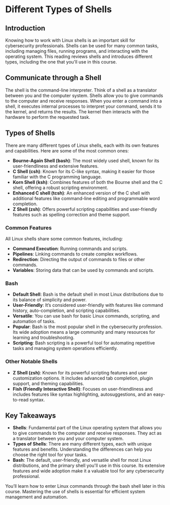 # Different Types of Shells

## Introduction
Knowing how to work with Linux shells is an important skill for cybersecurity professionals. Shells can be used for many common tasks, including managing files, running programs, and interacting with the operating system. This reading reviews shells and introduces different types, including the one that you'll use in this course.

## Communicate through a Shell
The shell is the command-line interpreter. Think of a shell as a translator between you and the computer system. Shells allow you to give commands to the computer and receive responses. When you enter a command into a shell, it executes internal processes to interpret your command, sends it to the kernel, and returns the results. The kernel then interacts with the hardware to perform the requested task.

## Types of Shells
There are many different types of Linux shells, each with its own features and capabilities. Here are some of the most common ones:

- **Bourne-Again Shell (bash)**: The most widely used shell, known for its user-friendliness and extensive features.
- **C Shell (csh)**: Known for its C-like syntax, making it easier for those familiar with the C programming language.
- **Korn Shell (ksh)**: Combines features of both the Bourne shell and the C shell, offering a robust scripting environment.
- **Enhanced C shell (tcsh)**: An enhanced version of the C shell with additional features like command-line editing and programmable word completion.
- **Z Shell (zsh)**: Offers powerful scripting capabilities and user-friendly features such as spelling correction and theme support.

### Common Features
All Linux shells share some common features, including:
- **Command Execution**: Running commands and scripts.
- **Pipelines**: Linking commands to create complex workflows.
- **Redirection**: Directing the output of commands to files or other commands.
- **Variables**: Storing data that can be used by commands and scripts.

### Bash
- **Default Shell**: Bash is the default shell in most Linux distributions due to its balance of simplicity and power.
- **User-Friendly**: It’s considered user-friendly with features like command history, auto-completion, and scripting capabilities.
- **Versatile**: You can use bash for basic Linux commands, scripting, and automation of tasks.
- **Popular**: Bash is the most popular shell in the cybersecurity profession. Its wide adoption means a large community and many resources for learning and troubleshooting.
- **Scripting**: Bash scripting is a powerful tool for automating repetitive tasks and managing system operations efficiently.

### Other Notable Shells
- **Z Shell (zsh)**: Known for its powerful scripting features and user customization options. It includes advanced tab completion, plugin support, and theming capabilities.
- **Fish (Friendly Interactive Shell)**: Focuses on user-friendliness and includes features like syntax highlighting, autosuggestions, and an easy-to-read syntax.

## Key Takeaways
- **Shells**: Fundamental part of the Linux operating system that allows you to give commands to the computer and receive responses. They act as a translator between you and your computer system.
- **Types of Shells**: There are many different types, each with unique features and benefits. Understanding the differences can help you choose the right tool for your tasks.
- **Bash**: The default, user-friendly, and versatile shell for most Linux distributions, and the primary shell you'll use in this course. Its extensive features and wide adoption make it a valuable tool for any cybersecurity professional.

You’ll learn how to enter Linux commands through the bash shell later in this course. Mastering the use of shells is essential for efficient system management and automation.